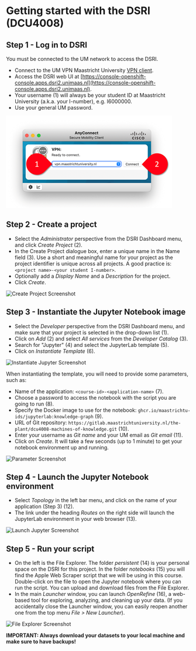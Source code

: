 # Getting started with the DSRI (DCU4008)

## Step 1 - Log in to DSRI

You must be connected to the UM network to access the DSRI.

- Connect to the UM VPN Maastricht University [VPN client](http://vpn.maastrichtuniversity.nl).
- Access the DSRI web UI at [https://console-openshift-console.apps.dsri2.unimaas.nl](https://console-openshift-console.apps.dsri2.unimaas.nl).
- Your username (1) will always be your student ID at Maastricht University (a.k.a. your I-number), e.g. I6000000.
- Use your general UM password.

![Login Screenshot](../screenshots_dsri/image-bfaa1120-2cce-4cf8-bb81-aef78efb38db.png)

## Step 2 - Create a project

- Select the *Administrator* perspective from the DSRI Dashboard menu, and click *Create Project* (2).
- In the Create Project dialogue box, enter a unique name in the Name field (3). Use a short and meaningful name for your project as the project identifier is unique across all projects. A good practice is: `<project name>-<your student I-number>`.
- Optionally add a *Display Name* and a *Description* for the project.
- Click *Create*.

![Create Project Screenshot](../screenshots_dsri/image-2bfe1194-5df4-4b29-89e6-aef78fgrt837.png)

## Step 3 - Instantiate the Jupyter Notebook image

- Select the *Developer* perspective from the DSRI Dashboard menu, and make sure that your project is selected in the drop-down list (1).
- Click on *Add* (2) and select *All services* from the *Developer Catalog* (3).
- Search for "Jupyter" (4) and select the JupyterLab template (5).
- Click on *Instantiate Template* (6).

![Instantiate Jupyter Screenshot](../screenshots_dsri/image-293e9292-3415-4d2e-abc7-948fe64a64ec.png)

When instantiating the template, you will need to provide some parameters, such as:

- Name of the application: `<course-id>-<application-name>` (7).
- Choose a password to access the notebook with the script you are going to run (8).
- Specify the Docker image to use for the notebook: `ghcr.io/maastrichtu-ids/jupyterlab:knowledge-graph` (9).
- URL of Git repository: `https://gitlab.maastrichtuniversity.nl/the-plant/dcu4008-machines-of-knowledge.git` (10).
- Enter your username as *Git name* and your UM email as *Git email* (11).
- Click on *Create*. It will take a few seconds (up to 1 minute) to get your notebook environment up and running.

![Parameter Screenshot](../screenshots_dsri/image-34ae1923-918f-4b56-a12b-df87erfs93.png)

## Step 4 - Launch the Jupyter Notebook environment

- Select *Topology* in the left bar menu, and click on the name of your application (Step 3) (12).
- The link under the heading *Routes* on the right side will launch the JupyterLab environment in your web browser (13).

![Launch Jupyter Screenshot](../screenshots_dsri/image-b87dc109-1214-44e2-af58-23058cb9f384.png)

## Step 5 - Run your script

- On the left is the File Explorer. The folder *persistent* (14) is your personal space on the DSRI for this project. In the folder *notebooks* (15) you will find the Apple Web Scraper script that we will be using in this course. Double-click on the file to open the Jupyter notebook where you can run the script. You can upload and download files from the File Explorer.
- In the main *Launcher* window, you can launch *OpenRefine* (16), a web-based tool for exploring, analyzing, and cleaning up your data. (If you accidentally close the Launcher window, you can easily reopen another one from the top menu *File > New Launcher*).

![File Explorer Screenshot](../screenshots_dsri/image-fd24d810-4c12-490b-91b4-df45b9a7dcec.png)

**IMPORTANT: Always download your datasets to your local machine and make sure to have backups!**
